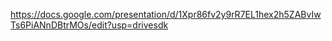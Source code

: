 https://docs.google.com/presentation/d/1Xpr86fv2y9rR7EL1hex2h5ZABvIwTs6PiANnDBtrMOs/edit?usp=drivesdk